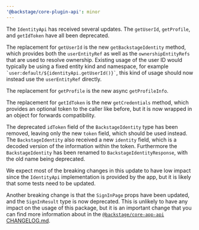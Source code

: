 ```yaml
---
'@backstage/core-plugin-api': minor
---
```


The `IdentityApi` has received several updates. The `getUserId`, `getProfile`, and `getIdToken` have all been deprecated.

The replacement for `getUserId` is the new `getBackstageIdentity` method, which provides both the `userEntityRef` as well as the `ownershipEntityRefs` that are used to resolve ownership. Existing usage of the user ID would typically be using a fixed entity kind and namespace, for example `` `user:default/${identityApi.getUserId()}` ``, this kind of usage should now instead use the `userEntityRef` directly.

The replacement for `getProfile` is the new async `getProfileInfo`.

The replacement for `getIdToken` is the new `getCredentials` method, which provides an optional token to the caller like before, but it is now wrapped in an object for forwards compatibility.

The deprecated `idToken` field of the `BackstageIdentity` type has been removed, leaving only the new `token` field, which should be used instead. The `BackstageIdentity` also received a new `identity` field, which is a decoded version of the information within the token. Furthermore the `BackstageIdentity` has been renamed to `BackstageIdentityResponse`, with the old name being deprecated.

We expect most of the breaking changes in this update to have low impact since the `IdentityApi` implementation is provided by the app, but it is likely that some tests need to be updated.

Another breaking change is that the `SignInPage` props have been updated, and the `SignInResult` type is now deprecated. This is unlikely to have any impact on the usage of this package, but it is an important change that you can find more information about in the [`@backstage/core-app-api` CHANGELOG.md](https://github.com/backstage/backstage/blob/master/packages/core-app-api/CHANGELOG.md).
